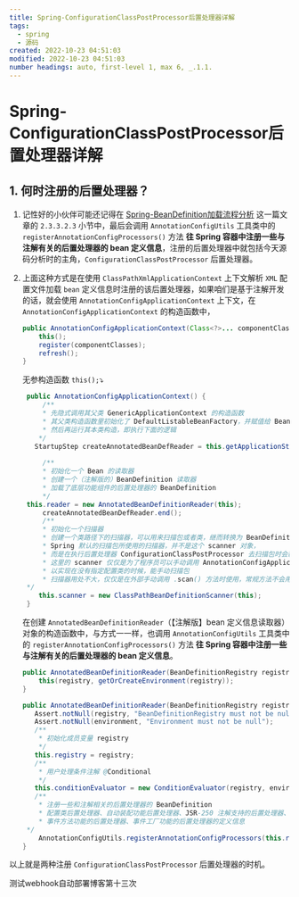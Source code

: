 ```yaml
---
title: Spring-ConfigurationClassPostProcessor后置处理器详解
tags:
  - spring
  - 源码
created: 2022-10-23 04:51:03
modified: 2022-10-23 04:51:03
number headings: auto, first-level 1, max 6, _.1.1.
---
```


# Spring-ConfigurationClassPostProcessor后置处理器详解

## 1. 何时注册的后置处理器？

1. 记性好的小伙伴可能还记得在 [Spring-BeanDefinition加载流程分析](Spring-BeanDefinition加载流程分析.md) 这一篇文章的 `2.3.3.2.3` 小节中，最后会调用 `AnnotationConfigUtils` 工具类中的 `registerAnnotationConfigProcessors()` 方法 **往 Spring 容器中注册一些与注解有关的后置处理器的 bean 定义信息**，注册的后置处理器中就包括今天源码分析时的主角，`ConfigurationClassPostProcessor` 后置处理器。
2. 上面这种方式是在使用 `ClassPathXmlApplicationContext` 上下文解析 `XML` 配置文件加载 `bean` 定义信息时注册的该后置处理器，如果咱们是基于注解开发的话，就会使用 `AnnotationConfigApplicationContext` 上下文，在 `AnnotationConfigApplicationContext` 的构造函数中，

   ```java
   public AnnotationConfigApplicationContext(Class<?>... componentClasses) {
       this();
       register(componentClasses);
       refresh();
   }
   ```

   无参构造函数 `this();`⤵
   
   ```java
	public AnnotationConfigApplicationContext() {  
	    /**  
	    * 先隐式调用其父类 GenericApplicationContext 的构造函数  
	    * 其父类构造函数里初始化了 DefaultListableBeanFactory，并赋值给 BeanFactory  
	    * 然后再运行其本类构造，即执行下面的逻辑  
       */  
      StartupStep createAnnotatedBeanDefReader = this.getApplicationStartup().start("spring.context.annotated-bean-reader.create");  
	 
	    /**  
	    * 初始化一个 Bean 的读取器  
	    * 创建一个（注解版的）BeanDefinition 读取器  
	    * 加载了底层功能组件的后置处理器的 BeanDefinition  
	    */   
   	this.reader = new AnnotatedBeanDefinitionReader(this);  
		createAnnotatedBeanDefReader.end();  
	    /**  
	    * 初始化一个扫描器  
	    * 创建一个类路径下的扫描器，可以用来扫描包或者类，继而转换为 BeanDefinition  
	    * Spring 默认的扫描包所使用的扫描器，并不是这个 scanner 对象，  
	    * 而是在执行后置处理器 ConfigurationClassPostProcessor 去扫描包时会新创建一个 ClassPathBeanDefinitionScanner 对象  
	    * 这里的 scanner 仅仅是为了程序员可以手动调用 AnnotationConfigApplicationContext#scanner() 方法，  
	    * 以实现在没有指定配置类的时候，能手动扫描包  
	    * 扫描器用处不大，仅仅是在外部手动调用 .scan() 方法时使用，常规方法不会用到这个 Scanner 对象的  
    */  
	   this.scanner = new ClassPathBeanDefinitionScanner(this);  
	}  
	```
	
	在创建 `AnnotatedBeanDefinitionReader`（【注解版】bean 定义信息读取器）对象的构造函数中，与方式一一样，也调用 `AnnotationConfigUtils` 工具类中的 `registerAnnotationConfigProcessors()` 方法 **往 Spring 容器中注册一些与注解有关的后置处理器的 bean 定义信息**。
	
	```java
	public AnnotatedBeanDefinitionReader(BeanDefinitionRegistry registry) {
	    this(registry, getOrCreateEnvironment(registry));
	}
	
	public AnnotatedBeanDefinitionReader(BeanDefinitionRegistry registry, Environment environment) {  
       Assert.notNull(registry, "BeanDefinitionRegistry must not be null");  
       Assert.notNull(environment, "Environment must not be null");  
       /**  
        * 初始化成员变量 registry  
        */   
       this.registry = registry;  
       /**  
        * 用户处理条件注解 @Conditional  
        */   
       this.conditionEvaluator = new ConditionEvaluator(registry, environment, null);  
       /**  
        * 注册一些和注解相关的后置处理器的 BeanDefinition  
        * 配置类后置处理器、自动装配功能后置处理器、JSR-250 注解支持的后置处理器、JPA 功能支持的后置处理器、  
        * 事件方法功能的后置处理器、事件工厂功能的后置处理器的定义信息  
     */  
	    AnnotationConfigUtils.registerAnnotationConfigProcessors(this.registry);  
	}
	```

以上就是两种注册 `ConfigurationClassPostProcessor` 后置处理器的时机。

测试webhook自动部署博客第十三次